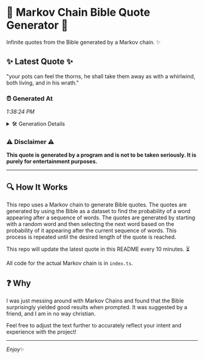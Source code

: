 # 📖 Markov Chain Bible Quote Generator 📖

Infinite quotes from the Bible generated by a Markov chain. ✨

## ✨ Latest Quote ✨
"your pots can feel the thorns, he shall take them away as with a whirlwind, both living, and in his wrath."

### ⏰ Generated At
*1:38:24 PM*

<details>
    <summary>🛠️ Generation Details</summary>
    <p>
        <strong>🌱 Seed:</strong> your<br>
        <strong>🔄 Iterations:</strong> 20<br>
        <strong>📜 Context History:</strong><br>[ your ]: pots<br>[ your, pots ]: can<br>[ your, pots, can ]: feel<br>[ your, pots, can, feel ]: the<br>[ your, pots, can, feel, the ]: thorns,<br>[ your, pots, can, feel, the, thorns, ]: he<br>[ pots, can, feel, the, thorns,, he ]: shall<br>[ can, feel, the, thorns,, he, shall ]: take<br>[ feel, the, thorns,, he, shall, take ]: them<br>[ the, thorns,, he, shall, take, them ]: away<br>[ thorns,, he, shall, take, them, away ]: as<br>[ he, shall, take, them, away, as ]: with<br>[ shall, take, them, away, as, with ]: a<br>[ take, them, away, as, with, a ]: whirlwind,<br>[ them, away, as, with, a, whirlwind, ]: both<br>[ away, as, with, a, whirlwind,, both ]: living,<br>[ as, with, a, whirlwind,, both, living, ]: and<br>[ with, a, whirlwind,, both, living,, and ]: in<br>[ a, whirlwind,, both, living,, and, in ]: his<br>[ whirlwind,, both, living,, and, in, his ]: wrath.<br>
    </p>
</details>

### ⚠️ Disclaimer ⚠️
**This quote is generated by a program and is not to be taken seriously. It is purely for entertainment purposes.**

---

## 🔍 How It Works

This repo uses a Markov chain to generate Bible quotes. The quotes are generated by using the Bible as a dataset to find the probability of a word appearing after a sequence of words. The quotes are generated by starting with a random word and then selecting the next word based on the probability of it appearing after the current sequence of words. This process is repeated until the desired length of the quote is reached.

This repo will update the latest quote in this README every 10 minutes. ⏳

All code for the actual Markov chain is in `index.ts`.

## ❓ Why

I was just messing around with Markov Chains and found that the Bible surprisingly yielded good results when prompted. 
It was suggested by a friend, and I am in no way christian.

Feel free to adjust the text further to accurately reflect your intent and experience with the project!

---

*Enjoy*✨
